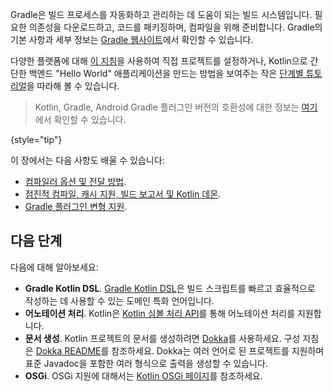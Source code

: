 [//]: # (title: Gradle)

Gradle은 빌드 프로세스를 자동화하고 관리하는 데 도움이 되는 빌드 시스템입니다. 필요한 의존성을 다운로드하고, 코드를 패키징하며, 컴파일을 위해 준비합니다. Gradle의 기본 사항과 세부 정보는 [Gradle 웹사이트](https://docs.gradle.org/current/userguide/userguide.html)에서 확인할 수 있습니다.

다양한 플랫폼에 대해 [이 지침](gradle-configure-project.md)을 사용하여 직접 프로젝트를 설정하거나, Kotlin으로 간단한 백엔드 "Hello World" 애플리케이션을 만드는 방법을 보여주는 작은 [단계별 튜토리얼](get-started-with-jvm-gradle-project.md)을 따라해 볼 수 있습니다.

> Kotlin, Gradle, Android Gradle 플러그인 버전의 호환성에 대한 정보는 [여기](gradle-configure-project.md#apply-the-plugin)에서 확인할 수 있습니다.
> 
{style="tip"}

이 장에서는 다음 사항도 배울 수 있습니다:
*   [컴파일러 옵션 및 전달 방법](gradle-compiler-options.md).
*   [점진적 컴파일, 캐시 지원, 빌드 보고서 및 Kotlin 데몬](gradle-compilation-and-caches.md).
*   [Gradle 플러그인 변형 지원](gradle-plugin-variants.md).

## 다음 단계

다음에 대해 알아보세요:
*   **Gradle Kotlin DSL**. [Gradle Kotlin DSL](https://docs.gradle.org/current/userguide/kotlin_dsl.html)은 빌드 스크립트를 빠르고 효율적으로 작성하는 데 사용할 수 있는 도메인 특화 언어입니다.
*   **어노테이션 처리**. Kotlin은 [Kotlin 심볼 처리 API](ksp-reference.md)를 통해 어노테이션 처리를 지원합니다.
*   **문서 생성**. Kotlin 프로젝트의 문서를 생성하려면 [Dokka](https://github.com/Kotlin/dokka)를 사용하세요. 구성 지침은 [Dokka README](https://github.com/Kotlin/dokka/blob/master/README.md#using-the-gradle-plugin)를 참조하세요. Dokka는 여러 언어로 된 프로젝트를 지원하며 표준 Javadoc을 포함한 여러 형식으로 출력을 생성할 수 있습니다.
*   **OSGi**. OSGi 지원에 대해서는 [Kotlin OSGi 페이지](kotlin-osgi.md)를 참조하세요.